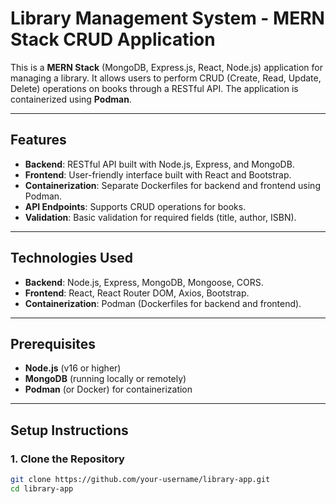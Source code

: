 # **Library Management System - MERN Stack CRUD Application**

This is a **MERN Stack** (MongoDB, Express.js, React, Node.js) application for managing a library. It allows users to perform CRUD (Create, Read, Update, Delete) operations on books through a RESTful API. The application is containerized using **Podman**.

---

## **Features**
- **Backend**: RESTful API built with Node.js, Express, and MongoDB.
- **Frontend**: User-friendly interface built with React and Bootstrap.
- **Containerization**: Separate Dockerfiles for backend and frontend using Podman.
- **API Endpoints**: Supports CRUD operations for books.
- **Validation**: Basic validation for required fields (title, author, ISBN).

---

## **Technologies Used**
- **Backend**: Node.js, Express, MongoDB, Mongoose, CORS.
- **Frontend**: React, React Router DOM, Axios, Bootstrap.
- **Containerization**: Podman (Dockerfiles for backend and frontend).

---

## **Prerequisites**
- **Node.js** (v16 or higher)
- **MongoDB** (running locally or remotely)
- **Podman** (or Docker) for containerization

---

## **Setup Instructions**

### **1. Clone the Repository**
```bash
git clone https://github.com/your-username/library-app.git
cd library-app
